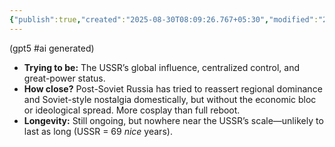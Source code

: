 ```yaml
---
{"publish":true,"created":"2025-08-30T08:09:26.767+05:30","modified":"2025-08-30T08:09:26.767+05:30","cssclasses":""}
---
```



(gpt5 #ai generated)

- **Trying to be:** The USSR’s global influence, centralized control, and great-power status.
- **How close?** Post-Soviet Russia has tried to reassert regional dominance and Soviet-style nostalgia domestically, but without the economic bloc or ideological spread. More cosplay than full reboot.
- **Longevity:** Still ongoing, but nowhere near the USSR’s scale—unlikely to last as long (USSR = 69 *nice* years).
